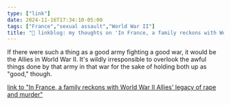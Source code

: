 ```yaml
---
type: ["link"]
date: 2024-11-16T17:34:10-05:00
tags: ["France","sexual assault","World War II"]
title: "🔗 linkblog: my thoughts on 'In France, a family reckons with World War II Allies' legacy of rape and murder'"
---
```

If there were such a thing as a good army fighting a good war, it would be the Allies in World War II. It's wildly irresponsible to overlook the awful things done by that army in that war for the sake of holding both up as "good," though.

[link to "In France, a family reckons with World War II Allies' legacy of rape and murder"](https://www.npr.org/2024/11/16/nx-s1-5107906/france-dday-wwii-military-rape-murder)
